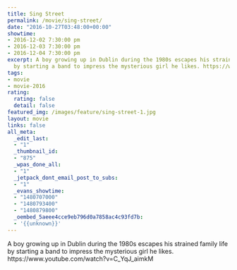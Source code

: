 ```yaml
---
title: Sing Street
permalink: /movie/sing-street/
date: "2016-10-27T03:48:00+00:00"
showtime:
- 2016-12-02 7:30:00 pm
- 2016-12-03 7:30:00 pm
- 2016-12-04 7:30:00 pm
excerpt: A boy growing up in Dublin during the 1980s escapes his strained family life
  by starting a band to impress the mysterious girl he likes. https://www.youtube.com/watch?v=C_YqJ_aimkM
tags:
- movie
- movie-2016
rating:
  rating: false
  detail: false
featured_img: /images/feature/sing-street-1.jpg
layout: movie
links: false
all_meta:
  _edit_last:
  - "1"
  _thumbnail_id:
  - "875"
  _wpas_done_all:
  - "1"
  _jetpack_dont_email_post_to_subs:
  - "1"
  _evans_showtime:
  - "1480707000"
  - "1480793400"
  - "1480879800"
  _oembed_5aeee4cce9eb796d0a7858ac4c93fd7b:
  - '{{unknown}}'
---
```


<div class="overview">A boy growing up in Dublin during the 1980s escapes his strained family life by starting a band to impress the mysterious girl he likes. https://www.youtube.com/watch?v=C_YqJ_aimkM </div>